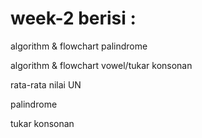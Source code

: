 # week-2 berisi :
algorithm & flowchart palindrome

algorithm & flowchart vowel/tukar konsonan

rata-rata nilai UN

palindrome

tukar konsonan
